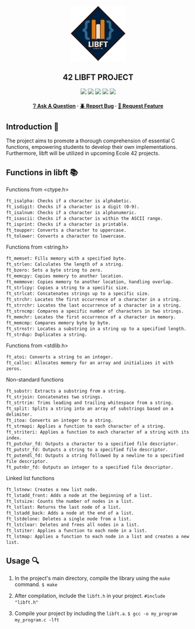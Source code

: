 <div align="center">
  <img src="img/libft.png" alt="Logo" width="150" height="150">
  <h2>42 LIBFT PROJECT</h2>
    <a href= https://github.com/emre-mr246/42-evaluation><img src="https://img.shields.io/badge/score-125%20%2F%20100-success?style=for-the-badge"/></a>
    <a href= https://github.com/emre-mr246/42-evaluation><img src="https://img.shields.io/badge/circle-0-magenta?style=for-the-badge"/></a>
    <a href= https://github.com/emre-mr246/42-evaluation><img src="https://img.shields.io/badge/42-Evaluation-red?style=for-the-badge"/></a>
    <a href= https://github.com/emre-mr246/42-evaluation><img src="https://img.shields.io/github/last-commit/emre-mr246/42_ring0_libft?style=for-the-badge"/></a>
    <a href="https://42istanbul.com.tr/"><img src="https://img.shields.io/badge/42-ISTANBUL-white?style=for-the-badge"/></a>
   
<h4>
    <a href="https://github.com/emre-mr246/42_ring0_libft/issues">❔ Ask A Question</a>
  <span> · </span>
    <a href="https://github.com/emre-mr246/42_ring0_libft/issues">🪲 Report Bug</a>
  <span> · </span>
    <a href="https://github.com/emre-mr246/42_ring0_libft/issues">💬 Request Feature</a>
</h4>
</div>

## Introduction 🚀

The project aims to promote a thorough comprehension of essential C functions, empowering students to develop their own implementations. Furthermore, libft will be utilized in upcoming Ecole 42 projects.

## Functions in libft 📚

Functions from <ctype.h>

    ft_isalpha: Checks if a character is alphabetic.
    ft_isdigit: Checks if a character is a digit (0-9).
    ft_isalnum: Checks if a character is alphanumeric.
    ft_isascii: Checks if a character is within the ASCII range.
    ft_isprint: Checks if a character is printable.
    ft_toupper: Converts a character to uppercase.
    ft_tolower: Converts a character to lowercase.

Functions from <string.h>

    ft_memset: Fills memory with a specified byte.
    ft_strlen: Calculates the length of a string.
    ft_bzero: Sets a byte string to zero.
    ft_memcpy: Copies memory to another location.
    ft_memmove: Copies memory to another location, handling overlap.
    ft_strlcpy: Copies a string to a specific size.
    ft_strlcat: Concatenates strings up to a specific size.
    ft_strchr: Locates the first occurrence of a character in a string.
    ft_strrchr: Locates the last occurrence of a character in a string.
    ft_strncmp: Compares a specific number of characters in two strings.
    ft_memchr: Locates the first occurrence of a character in memory.
    ft_memcmp: Compares memory byte by byte.
    ft_strnstr: Locates a substring in a string up to a specified length.
    ft_strdup: Duplicates a string.

Functions from <stdlib.h>

    ft_atoi: Converts a string to an integer.
    ft_calloc: Allocates memory for an array and initializes it with zeros.

Non-standard functions

    ft_substr: Extracts a substring from a string.
    ft_strjoin: Concatenates two strings.
    ft_strtrim: Trims leading and trailing whitespace from a string.
    ft_split: Splits a string into an array of substrings based on a delimiter.
    ft_itoa: Converts an integer to a string.
    ft_strmapi: Applies a function to each character of a string.
    ft_striteri: Applies a function to each character of a string with its index.
    ft_putchar_fd: Outputs a character to a specified file descriptor.
    ft_putstr_fd: Outputs a string to a specified file descriptor.
    ft_putendl_fd: Outputs a string followed by a newline to a specified file descriptor.
    ft_putnbr_fd: Outputs an integer to a specified file descriptor.

Linked list functions

    ft_lstnew: Creates a new list node.
    ft_lstadd_front: Adds a node at the beginning of a list.
    ft_lstsize: Counts the number of nodes in a list.
    ft_lstlast: Returns the last node of a list.
    ft_lstadd_back: Adds a node at the end of a list.
    ft_lstdelone: Deletes a single node from a list.
    ft_lstclear: Deletes and frees all nodes in a list.
    ft_lstiter: Applies a function to each node in a list.
    ft_lstmap: Applies a function to each node in a list and creates a new list.

    
## Usage 🔍

1.  In the project's main directory, compile the library using the `make` command.
   `$ make` 

2.  After compilation, include the `libft.h` in your project.
    `#include "libft.h"`
    
3.  Compile your project by including the `libft.a`.
    `$ gcc -o my_program my_program.c -lft`
